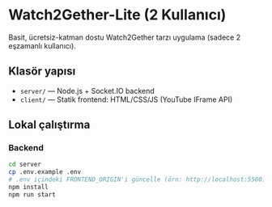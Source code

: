 # Watch2Gether-Lite (2 Kullanıcı)

Basit, ücretsiz-katman dostu Watch2Gether tarzı uygulama (sadece 2 eşzamanlı kullanıcı).

## Klasör yapısı
- `server/` — Node.js + Socket.IO backend
- `client/` — Statik frontend: HTML/CSS/JS (YouTube IFrame API)

## Lokal çalıştırma

### Backend
```bash
cd server
cp .env.example .env
# .env içindeki FRONTEND_ORIGIN'i güncelle (örn: http://localhost:5500)
npm install
npm run start
